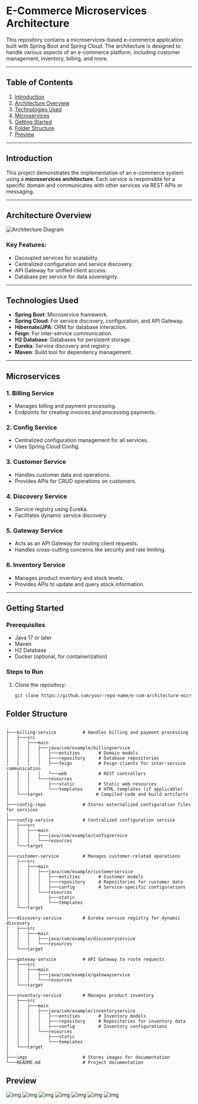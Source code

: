 # E-Commerce Microservices Architecture

This repository contains a microservices-based e-commerce application built with Spring Boot and Spring Cloud. The architecture is designed to handle various aspects of an e-commerce platform, including customer management, inventory, billing, and more.

---

## Table of Contents

1. [Introduction](#introduction)
2. [Architecture Overview](#architecture-overview)
3. [Technologies Used](#technologies-used)
4. [Microservices](#microservices)
5. [Getting Started](#getting-started)
6. [Folder Structure](#folder-structure)
7. [Preview](#preview)


---

## Introduction

This project demonstrates the implementation of an e-commerce system using a **microservices architecture**. Each service is responsible for a specific domain and communicates with other services via REST APIs or messaging.

---

## Architecture Overview

![Architecture Diagram](imgs/08.png)  


### Key Features:
- Decoupled services for scalability.
- Centralized configuration and service discovery.
- API Gateway for unified client access.
- Database per service for data sovereignty.

---

## Technologies Used

- **Spring Boot**: Microservice framework.
- **Spring Cloud**: For service discovery, configuration, and API Gateway.
- **Hibernate/JPA**: ORM for database interaction.
- **Feign**: For inter-service communication.
- **H2 Database**: Databases for persistent storage.
- **Eureka**: Service discovery and registry.
- **Maven**: Build tool for dependency management.

---

## Microservices

### 1. Billing Service
- Manages billing and payment processing.
- Endpoints for creating invoices and processing payments.

### 2. Config Service
- Centralized configuration management for all services.
- Uses Spring Cloud Config.

### 3. Customer Service
- Handles customer data and operations.
- Provides APIs for CRUD operations on customers.

### 4. Discovery Service
- Service registry using Eureka.
- Facilitates dynamic service discovery.

### 5. Gateway Service
- Acts as an API Gateway for routing client requests.
- Handles cross-cutting concerns like security and rate limiting.

### 6. Inventory Service
- Manages product inventory and stock levels.
- Provides APIs to update and query stock information.

---

## Getting Started

### Prerequisites
- Java 17 or later
- Maven
- H2 Database
- Docker (optional, for containerization)

### Steps to Run
1. Clone the repository:
   ```bash
   git clone https://github.com/your-repo-name/e-com-architecture-micro-services.git```

## Folder Structure

```plaintext
.
├───billing-service          # Handles billing and payment processing
│   ├───src
│   │   ├───main
│   │   │   ├───java/com/example/billingservice
│   │   │   │   ├───entities       # Domain models
│   │   │   │   ├───repository     # Database repositories
│   │   │   │   ├───feign          # Feign clients for inter-service communication
│   │   │   │   └───web            # REST controllers
│   │   │   └───resources
│   │   │       ├───static         # Static web resources
│   │   │       └───templates      # HTML templates (if applicable)
│   └───target                    # Compiled code and build artifacts
│
├───config-repo              # Stores externalized configuration files for services
│
├───config-service           # Centralized configuration service
│   ├───src
│   │   ├───main
│   │   │   ├───java/com/example/configservice
│   │   │   └───resources
│   └───target
│
├───customer-service         # Manages customer-related operations
│   ├───src
│   │   ├───main
│   │   │   ├───java/com/example/customerservice
│   │   │   │   ├───entities       # Customer models
│   │   │   │   ├───repository     # Repositories for customer data
│   │   │   │   ├───config         # Service-specific configurations
│   │   │   └───resources
│   │   │       ├───static
│   │   │       └───templates
│   └───target
│
├───discovery-service        # Eureka service registry for dynamic discovery
│   ├───src
│   │   ├───main
│   │   │   ├───java/com/example/discoveryservice
│   │   │   └───resources
│   └───target
│
├───gateway-service          # API Gateway to route requests
│   ├───src
│   │   ├───main
│   │   │   ├───java/com/example/gatewayservice
│   │   │   └───resources
│   └───target
│
├───inventory-service        # Manages product inventory
│   ├───src
│   │   ├───main
│   │   │   ├───java/com/example/inventoryservice
│   │   │   │   ├───entities       # Inventory models
│   │   │   │   ├───repository     # Repositories for inventory data
│   │   │   │   ├───config         # Inventory configurations
│   │   │   └───resources
│   │   │       ├───static
│   │   │       └───templates
│   └───target
│
├───imgs                     # Stores images for documentation
└───README.md                # Project documentation
```
## Preview
![img](imgs/01.png)
![img](imgs/02.png)
![img](imgs/03.png)
![img](imgs/04.png)
![img](imgs/05.png)
![img](imgs/06.png)
![img](imgs/07.png)
